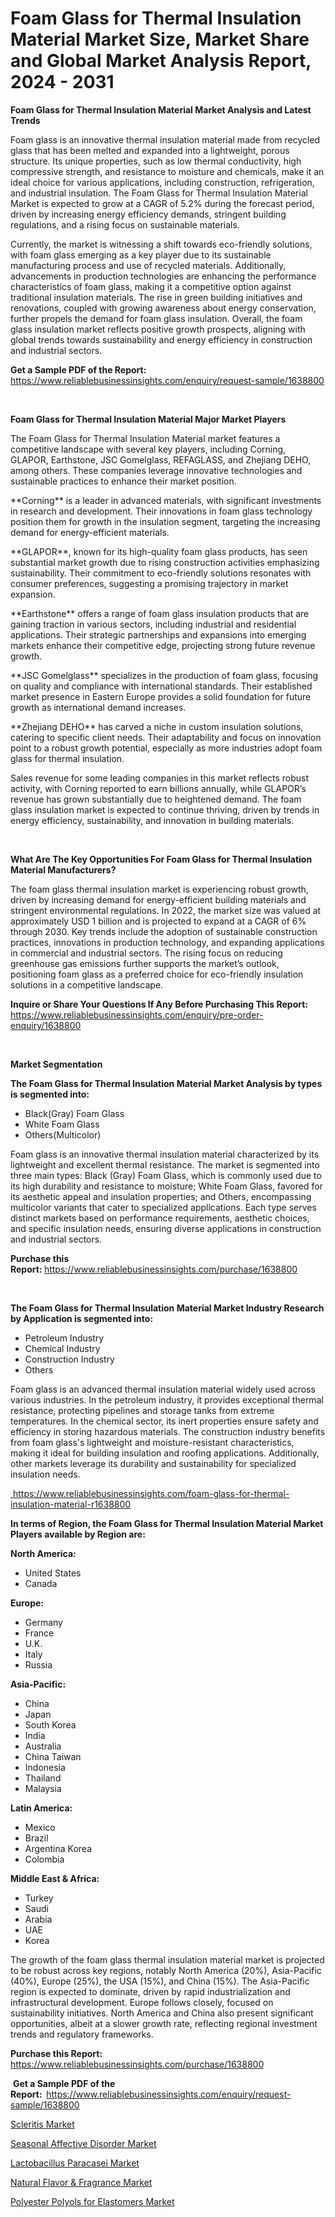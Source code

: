 <p><h1>Foam Glass for Thermal Insulation Material Market Size, Market Share and Global Market Analysis Report, 2024 - 2031</h1></p><p><strong>Foam Glass for Thermal Insulation Material Market Analysis and Latest Trends</strong></p>
<p><p>Foam glass is an innovative thermal insulation material made from recycled glass that has been melted and expanded into a lightweight, porous structure. Its unique properties, such as low thermal conductivity, high compressive strength, and resistance to moisture and chemicals, make it an ideal choice for various applications, including construction, refrigeration, and industrial insulation. The Foam Glass for Thermal Insulation Material Market is expected to grow at a CAGR of 5.2% during the forecast period, driven by increasing energy efficiency demands, stringent building regulations, and a rising focus on sustainable materials.</p><p>Currently, the market is witnessing a shift towards eco-friendly solutions, with foam glass emerging as a key player due to its sustainable manufacturing process and use of recycled materials. Additionally, advancements in production technologies are enhancing the performance characteristics of foam glass, making it a competitive option against traditional insulation materials. The rise in green building initiatives and renovations, coupled with growing awareness about energy conservation, further propels the demand for foam glass insulation. Overall, the foam glass insulation market reflects positive growth prospects, aligning with global trends towards sustainability and energy efficiency in construction and industrial sectors.</p></p>
<p><strong>Get a Sample PDF of the Report:&nbsp;</strong> <a href="https://www.reliablebusinessinsights.com/enquiry/request-sample/1638800?utm_campaign=1113&utm_medium=2&utm_source=Github&utm_content=ia&utm_term=25092024&utm_id=foam-glass-for-thermal-insulation-material">https://www.reliablebusinessinsights.com/enquiry/request-sample/1638800</a></p>
<p>&nbsp;</p>
<p><strong>Foam Glass for Thermal Insulation Material Major Market Players</strong></p>
<p><p>The Foam Glass for Thermal Insulation Material market features a competitive landscape with several key players, including Corning, GLAPOR, Earthstone, JSC Gomelglass, REFAGLASS, and Zhejiang DEHO, among others. These companies leverage innovative technologies and sustainable practices to enhance their market position.</p><p>**Corning** is a leader in advanced materials, with significant investments in research and development. Their innovations in foam glass technology position them for growth in the insulation segment, targeting the increasing demand for energy-efficient materials.</p><p>**GLAPOR**, known for its high-quality foam glass products, has seen substantial market growth due to rising construction activities emphasizing sustainability. Their commitment to eco-friendly solutions resonates with consumer preferences, suggesting a promising trajectory in market expansion.</p><p>**Earthstone** offers a range of foam glass insulation products that are gaining traction in various sectors, including industrial and residential applications. Their strategic partnerships and expansions into emerging markets enhance their competitive edge, projecting strong future revenue growth.</p><p>**JSC Gomelglass** specializes in the production of foam glass, focusing on quality and compliance with international standards. Their established market presence in Eastern Europe provides a solid foundation for future growth as international demand increases.</p><p>**Zhejiang DEHO** has carved a niche in custom insulation solutions, catering to specific client needs. Their adaptability and focus on innovation point to a robust growth potential, especially as more industries adopt foam glass for thermal insulation.</p><p>Sales revenue for some leading companies in this market reflects robust activity, with Corning reported to earn billions annually, while GLAPOR’s revenue has grown substantially due to heightened demand. The foam glass insulation market is expected to continue thriving, driven by trends in energy efficiency, sustainability, and innovation in building materials.</p></p>
<p>&nbsp;</p>
<p><strong>What Are The Key Opportunities For Foam Glass for Thermal Insulation Material Manufacturers?</strong></p>
<p><p>The foam glass thermal insulation market is experiencing robust growth, driven by increasing demand for energy-efficient building materials and stringent environmental regulations. In 2022, the market size was valued at approximately USD 1 billion and is projected to expand at a CAGR of 6% through 2030. Key trends include the adoption of sustainable construction practices, innovations in production technology, and expanding applications in commercial and industrial sectors. The rising focus on reducing greenhouse gas emissions further supports the market’s outlook, positioning foam glass as a preferred choice for eco-friendly insulation solutions in a competitive landscape.</p></p>
<p><strong>Inquire or Share Your Questions If Any Before Purchasing This Report:</strong> <a href="https://www.reliablebusinessinsights.com/enquiry/pre-order-enquiry/1638800?utm_campaign=1113&utm_medium=2&utm_source=Github&utm_content=ia&utm_term=25092024&utm_id=foam-glass-for-thermal-insulation-material">https://www.reliablebusinessinsights.com/enquiry/pre-order-enquiry/1638800</a></p>
<p>&nbsp;</p>
<p><strong>Market Segmentation</strong></p>
<p><strong>The Foam Glass for Thermal Insulation Material Market Analysis by types is segmented into:</strong></p>
<p><ul><li>Black(Gray) Foam Glass</li><li>White Foam Glass</li><li>Others(Multicolor)</li></ul></p>
<p><p>Foam glass is an innovative thermal insulation material characterized by its lightweight and excellent thermal resistance. The market is segmented into three main types: Black (Gray) Foam Glass, which is commonly used due to its high durability and resistance to moisture; White Foam Glass, favored for its aesthetic appeal and insulation properties; and Others, encompassing multicolor variants that cater to specialized applications. Each type serves distinct markets based on performance requirements, aesthetic choices, and specific insulation needs, ensuring diverse applications in construction and industrial sectors.</p></p>
<p><strong>Purchase this Report:&nbsp;</strong><a href="https://www.reliablebusinessinsights.com/purchase/1638800?utm_campaign=1113&utm_medium=2&utm_source=Github&utm_content=ia&utm_term=25092024&utm_id=foam-glass-for-thermal-insulation-material">https://www.reliablebusinessinsights.com/purchase/1638800</a></p>
<p>&nbsp;</p>
<p><strong>The Foam Glass for Thermal Insulation Material Market Industry Research by Application is segmented into:</strong></p>
<p><ul><li>Petroleum Industry</li><li>Chemical Industry</li><li>Construction Industry</li><li>Others</li></ul></p>
<p><p>Foam glass is an advanced thermal insulation material widely used across various industries. In the petroleum industry, it provides exceptional thermal resistance, protecting pipelines and storage tanks from extreme temperatures. In the chemical sector, its inert properties ensure safety and efficiency in storing hazardous materials. The construction industry benefits from foam glass's lightweight and moisture-resistant characteristics, making it ideal for building insulation and roofing applications. Additionally, other markets leverage its durability and sustainability for specialized insulation needs.</p></p>
<p><a href="https://www.reliablebusinessinsights.com/foam-glass-for-thermal-insulation-material-r1638800?utm_campaign=1113&utm_medium=2&utm_source=Github&utm_content=ia&utm_term=25092024&utm_id=foam-glass-for-thermal-insulation-material">&nbsp;https://www.reliablebusinessinsights.com/foam-glass-for-thermal-insulation-material-r1638800</a></p>
<p><strong>In terms of Region, the Foam Glass for Thermal Insulation Material Market Players available by Region are:</strong></p>
<p>
    <p> <strong> North America: </strong>
        <ul>
            <li>United States</li>
            <li>Canada</li>
        </ul>
        </p> 
    <p> <strong> Europe: </strong>
        <ul>
            <li>Germany</li>
            <li>France</li>
            <li>U.K.</li>
            <li>Italy</li>
            <li>Russia</li>
        </ul>
        </p> 
    <p> <strong> Asia-Pacific: </strong>
        <ul>
            <li>China</li>
            <li>Japan</li>
            <li>South Korea</li>
            <li>India</li>
            <li>Australia</li>
            <li>China Taiwan</li>
            <li>Indonesia</li>
            <li>Thailand</li>
            <li>Malaysia</li>
        </ul>
        </p> 
    <p> <strong> Latin America: </strong>
        <ul>
            <li>Mexico</li>
            <li>Brazil</li>
            <li>Argentina Korea</li>
            <li>Colombia</li>
        </ul>
        </p> 
    <p> <strong> Middle East & Africa: </strong>
        <ul>
            <li>Turkey</li>
            <li>Saudi</li>
            <li>Arabia</li>
            <li>UAE</li>
            <li>Korea</li>
        </ul>
    </p>
    </p>
<p><p>The growth of the foam glass thermal insulation material market is projected to be robust across key regions, notably North America (20%), Asia-Pacific (40%), Europe (25%), the USA (15%), and China (15%). The Asia-Pacific region is expected to dominate, driven by rapid industrialization and infrastructural development. Europe follows closely, focused on sustainability initiatives. North America and China also present significant opportunities, albeit at a slower growth rate, reflecting regional investment trends and regulatory frameworks.</p></p>
<p><strong>Purchase this Report: </strong><a href="https://www.reliablebusinessinsights.com/purchase/1638800?utm_campaign=1113&utm_medium=2&utm_source=Github&utm_content=ia&utm_term=25092024&utm_id=foam-glass-for-thermal-insulation-material">https://www.reliablebusinessinsights.com/purchase/1638800</a></p>
<p>&nbsp;<strong>Get a Sample PDF of the Report:&nbsp;&nbsp;</strong><a href="https://www.reliablebusinessinsights.com/enquiry/request-sample/1638800?utm_campaign=1113&utm_medium=2&utm_source=Github&utm_content=ia&utm_term=25092024&utm_id=foam-glass-for-thermal-insulation-material">https://www.reliablebusinessinsights.com/enquiry/request-sample/1638800</a></p>
<p><strong></strong></p>
<p><p><a href="https://www.linkedin.com/pulse/strategic-insights-global-scleritis-market-trends-2024-2031-qzw0f?trackingId=xItOibqKROC0CRX5dv2EAA%3D%3D&utm_campaign=1113&utm_medium=2&utm_source=Github&utm_content=ia&utm_term=25092024&utm_id=foam-glass-for-thermal-insulation-material">Scleritis Market</a></p><p><a href="https://www.linkedin.com/pulse/driving-factors-behind-seasonal-affective-disorder-market-trends-5rdpf?trackingId=zszqNCoKSmisBDmPHtvg3g%3D%3D&utm_campaign=1113&utm_medium=2&utm_source=Github&utm_content=ia&utm_term=25092024&utm_id=foam-glass-for-thermal-insulation-material">Seasonal Affective Disorder Market</a></p><p><a href="https://medium.com/@marybowman585/lactobacillus-paracasei-market-industry-landscape-growth-trajectories-and-global-markets-593442624118?postPublishedType=repub&utm_campaign=1113&utm_medium=2&utm_source=Github&utm_content=ia&utm_term=25092024&utm_id=foam-glass-for-thermal-insulation-material">Lactobacillus Paracasei Market</a></p><p><a href="https://medium.com/@marybowman585/strategic-market-insights-navigating-the-global-natural-flavor-fragrance-market-landscape-2024-ba90b8378a9c?postPublishedType=repub&utm_campaign=1113&utm_medium=2&utm_source=Github&utm_content=ia&utm_term=25092024&utm_id=foam-glass-for-thermal-insulation-material">Natural Flavor & Fragrance Market</a></p><p><a href="https://github.com/GenaGaines34/Market-Research-Report-List-1/blob/main/polyester-polyols-for-elastomers-market.md?utm_campaign=1113&utm_medium=2&utm_source=Github&utm_content=ia&utm_term=25092024&utm_id=foam-glass-for-thermal-insulation-material">Polyester Polyols for Elastomers Market</a></p></p>